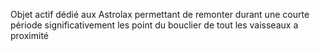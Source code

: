 Objet actif dédié aux Astrolax permettant de remonter durant une courte période significativement les point du bouclier de tout les vaisseaux a proximité 


